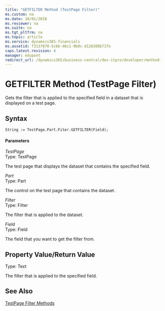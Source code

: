 ```yaml
---
title: "GETFILTER Method (TestPage Filter)"
ms.custom: na
ms.date: 10/01/2018
ms.reviewer: na
ms.suite: na
ms.tgt_pltfrm: na
ms.topic: article
ms.service: dynamics365-financials
ms.assetid: f3137870-5c6b-46c1-9b0c-d126388b71fe
caps.latest.revision: 4
manager: edupont
redirect_url: /dynamics365/business-central/dev-itpro/developer/methods-auto/library
---
```


 

# GETFILTER Method (TestPage Filter)
Gets the filter that is applied to the specified field in a dataset that is displayed on a test page.  
  
## Syntax  
  
```  
String := TestPage.Part.Fiter.GETFILTER(Field);  
```  
  
#### Parameters  
 *TestPage*  
 Type: TestPage  
  
 The test page that displays the dataset that contains the specified field.  
  
 *Part*  
 Type: Part  
  
 The control on the test page that contains the dataset.  
  
 *Filter*  
 Type: Filter  
  
 The filter that is applied to the dataset.  
  
 *Field*  
 Type: Field  
  
 The field that you want to get the filter from.  
  
## Property Value/Return Value  
 Type: Text  
  
 The filter that is applied to the specified field.  
  
## See Also  
 [TestPage Filter Methods](devenv-TestPage-Filter-Methods.md)